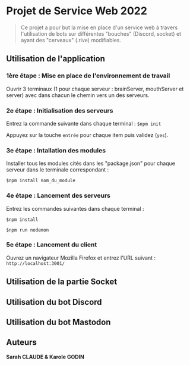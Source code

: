 # Projet de Service Web 2022

> Ce projet a pour but la mise en place d'un service web à travers l'utilisation de bots sur différentes "bouches" (Discord, socket) et ayant des "cerveaux" (.rive) modifiables.

## Utilisation de l'application

### 1ère étape : Mise en place de l'environnement de travail

Ouvrir 3 terminaux (1 pour chaque serveur : brainServer, mouthServer et server) avec dans chacun le chemin vers un des serveurs.

### 2e étape : Initialisation des serveurs

Entrez la commande suivante dans chaque terminal :
`$npm init`

Appuyez sur la touche `entrée` pour chaque item puis validez (`yes`).

### 3e étape : Intallation des modules

Installer tous les modules cités dans les "package.json" pour chaque serveur dans le terminale correspondant :

`$npm install nom_du_module`

### 4e étape : Lancement des serveurs

Entrez les commandes suivantes dans chaque terminal :

`$npm install`

`$npm run nodemon`

### 5e étape : Lancement du client

Ouvrez un navigateur Mozilla Firefox et entrez l'URL suivant :
`http://localhost:3001/`

## Utilisation de la partie Socket

## Utilisation du bot Discord

## Utilisation du bot Mastodon

## Auteurs

**Sarah CLAUDE & Karole GODIN**
